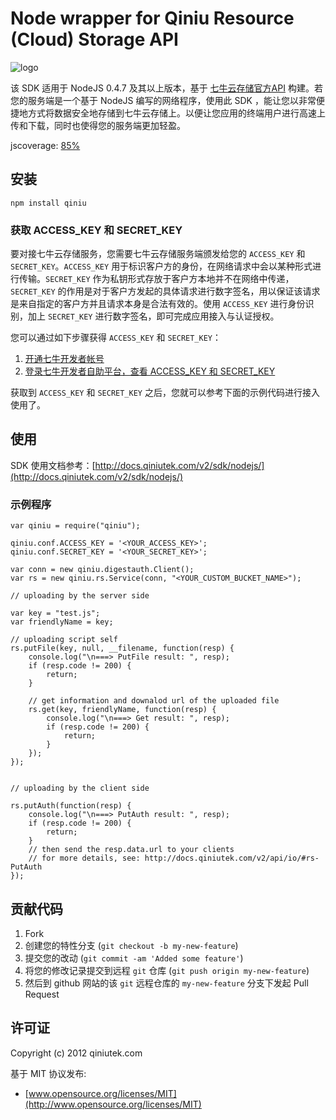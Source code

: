 # Node wrapper for Qiniu Resource (Cloud) Storage API

![logo](http://qiniutek.com/images/logo-2.png)

该 SDK 适用于 NodeJS 0.4.7 及其以上版本，基于 [七牛云存储官方API](/v2/api/) 构建。若您的服务端是一个基于 NodeJS 编写的网络程序，使用此 SDK ，能让您以非常便捷地方式将数据安全地存储到七牛云存储上。以便让您应用的终端用户进行高速上传和下载，同时也使得您的服务端更加轻盈。

jscoverage: [85%](http://fengmk2.github.com/coverage/qiniu.html)

## 安装

    npm install qiniu

### 获取 ACCESS_KEY 和 SECRET_KEY

要对接七牛云存储服务，您需要七牛云存储服务端颁发给您的 `ACCESS_KEY` 和 `SECRET_KEY`。`ACCESS_KEY` 用于标识客户方的身份，在网络请求中会以某种形式进行传输。`SECRET_KEY` 作为私钥形式存放于客户方本地并不在网络中传递，`SECRET_KEY` 的作用是对于客户方发起的具体请求进行数字签名，用以保证该请求是来自指定的客户方并且请求本身是合法有效的。使用 `ACCESS_KEY` 进行身份识别，加上 `SECRET_KEY` 进行数字签名，即可完成应用接入与认证授权。

您可以通过如下步骤获得 `ACCESS_KEY` 和 `SECRET_KEY`：

1. [开通七牛开发者帐号](https://dev.qiniutek.com/signup)
2. [登录七牛开发者自助平台，查看 ACCESS_KEY 和 SECRET_KEY](https://dev.qiniutek.com/account/keys)

获取到 `ACCESS_KEY` 和 `SECRET_KEY` 之后，您就可以参考下面的示例代码进行接入使用了。

## 使用

SDK 使用文档参考：[http://docs.qiniutek.com/v2/sdk/nodejs/](http://docs.qiniutek.com/v2/sdk/nodejs/)

### 示例程序

    var qiniu = require("qiniu");

    qiniu.conf.ACCESS_KEY = '<YOUR_ACCESS_KEY>';
    qiniu.conf.SECRET_KEY = '<YOUR_SECRET_KEY>';

    var conn = new qiniu.digestauth.Client();
    var rs = new qiniu.rs.Service(conn, "<YOUR_CUSTOM_BUCKET_NAME>");

    // uploading by the server side

    var key = "test.js";
    var friendlyName = key;

    // uploading script self
    rs.putFile(key, null, __filename, function(resp) {
        console.log("\n===> PutFile result: ", resp);
        if (resp.code != 200) {
            return;
        }

        // get information and downalod url of the uploaded file
        rs.get(key, friendlyName, function(resp) {
            console.log("\n===> Get result: ", resp);
            if (resp.code != 200) {
                return;
            }
        });
    });


    // uploading by the client side

    rs.putAuth(function(resp) {
        console.log("\n===> PutAuth result: ", resp);
        if (resp.code != 200) {
            return;
        }
        // then send the resp.data.url to your clients
        // for more details, see: http://docs.qiniutek.com/v2/api/io/#rs-PutAuth
    });


## 贡献代码

1. Fork
2. 创建您的特性分支 (`git checkout -b my-new-feature`)
3. 提交您的改动 (`git commit -am 'Added some feature'`)
4. 将您的修改记录提交到远程 `git` 仓库 (`git push origin my-new-feature`)
5. 然后到 github 网站的该 `git` 远程仓库的 `my-new-feature` 分支下发起 Pull Request

## 许可证

Copyright (c) 2012 qiniutek.com

基于 MIT 协议发布:

* [www.opensource.org/licenses/MIT](http://www.opensource.org/licenses/MIT)
